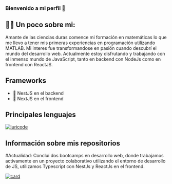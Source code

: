 ### Bienvenido a mi perfil :hugs:

## :man_technologist: Un poco sobre mi:

 Amante de las ciencias duras comence mi formación en matemáticas lo que me llevo a tener mis primeras experiencias en programación utilizando MATLAB. Mi interes fue transformandose en pasión cuando descubrí el mundo del desarrollo web. Actualmente estoy disfrutando y trabajando con el inmenso mundo de JavaScript, tanto en backend con NodeJs como en frontend con ReactJS.
 
 ## Frameworks
 
 - 🔭  NestJS en el backend
 - 🌱  NextJS en el frontend

## Principales lenguajes
 
[![iuricode](https://github-readme-stats.vercel.app/api/top-langs/?username=pablocanale&hide=html&layout=compact&theme=default)](https://github.com/pablocanale)

## Información sobre  mis repositorios

#Actualidad:
Concluí dos bootcamps en desarrollo web, donde trabajamos activamente en un proyecto colaborativo utilizando el entorno de desarrollo de JS, utilizamos Typescript con NestJs y ReactJs en el frontend.

[![card](https://github-readme-stats.vercel.app/api?username=pablocanale&theme=default&show_icons=true)](https://github.com/pablocanale)



